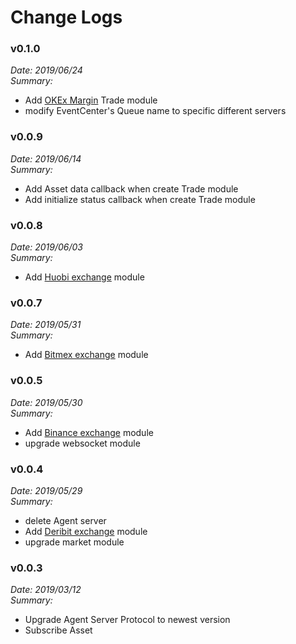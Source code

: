 # Change Logs


### v0.1.0

*Date: 2019/06/24*  
*Summary:*
- Add [OKEx Margin](../example/okex_margin) Trade module
- modify EventCenter's Queue name to specific different servers


### v0.0.9

*Date: 2019/06/14*  
*Summary:*
- Add Asset data callback when create Trade module
- Add initialize status callback when create Trade module


### v0.0.8

*Date: 2019/06/03*  
*Summary:*
- Add [Huobi exchange](../example/huobi) module


### v0.0.7

*Date: 2019/05/31*  
*Summary:*
- Add [Bitmex exchange](https://www.bitmex.com) module


### v0.0.5

*Date: 2019/05/30*  
*Summary:*
- Add [Binance exchange](../example/binance) module
- upgrade websocket module


### v0.0.4

*Date: 2019/05/29*  
*Summary:*
- delete Agent server
- Add [Deribit exchange](../example/deribit) module
- upgrade market module


### v0.0.3

*Date: 2019/03/12*  
*Summary:*
- Upgrade Agent Server Protocol to newest version
- Subscribe Asset
